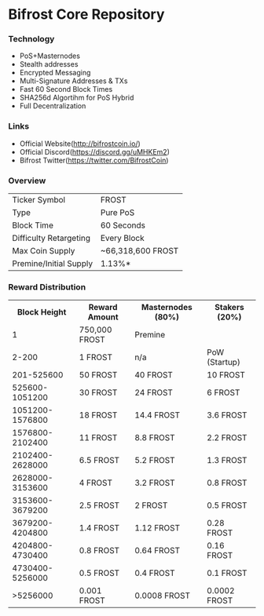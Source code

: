 Bifrost Core Repository
=======================

### Technology
* PoS+Masternodes
* Stealth addresses
* Encrypted Messaging
* Multi-Signature Addresses & TXs
* Fast 60 Second Block Times
* SHA256d Algortihm for PoS Hybrid
* Full Decentralization

### Links
* Official Website(http://bifrostcoin.io/)
* Official Discord(https://discord.gg/uMHKEm2)
* Bifrost Twitter(https://twitter.com/BifrostCoin)

### Overview
<table>
<tr><td>Ticker Symbol</td><td>FROST</td></tr>
<tr><td>Type</td><td>Pure PoS</td></tr>
<tr><td>Block Time</td><td>60 Seconds</td></tr>
<tr><td>Difficulty Retargeting</td><td>Every Block</td></tr>
<tr><td>Max Coin Supply</td><td>~66,318,600 FROST</td></tr>
<tr><td>Premine/Initial Supply</td><td>1.13%*</td></tr>
</table>

### Reward Distribution
<table>
<tr><th>Block Height</th><th>Reward Amount</th><th>Masternodes (80%)</th><th>Stakers (20%)</th></tr>
<tr><td>1</td><td>750,000 FROST</td><td  colspan=2>Premine</td></tr>
<tr><td>2-200</td><td>1 FROST</td><td>n/a</td><td>PoW (Startup)</td></tr>
<tr><td>201-525600</td><td>50 FROST</td><td>40 FROST</td><td>10 FROST</td></tr>



<tr><td>525600-1051200</td><td>30 FROST</td><td>24 FROST</td><td>6 FROST</td></tr>
<tr><td>1051200-1576800</td><td>18 FROST</td><td>14.4 FROST</td><td>3.6 FROST</td></tr>
<tr><td>1576800-2102400</td><td>11 FROST</td><td>8.8 FROST</td><td>2.2 FROST</td></tr>
<tr><td>2102400-2628000</td><td>6.5 FROST</td><td>5.2 FROST</td><td>1.3 FROST</td></tr>
<tr><td>2628000-3153600</td><td>4 FROST</td><td>3.2 FROST</td><td>0.8 FROST</td></tr>
<tr><td>3153600-3679200</td><td>2.5 FROST</td><td>2 FROST</td><td>0.5 FROST</td></tr>
<tr><td>3679200-4204800</td><td>1.4 FROST</td><td>1.12 FROST</td><td>0.28 FROST</td></tr>
<tr><td>4204800-4730400</td><td>0.8 FROST</td><td>0.64 FROST</td><td>0.16 FROST</td></tr>
<tr><td>4730400-5256000</td><td>0.5 FROST</td><td>0.4 FROST</td><td>0.1 FROST</td></tr>
<tr><td>>5256000</td><td>0.001 FROST</td><td>0.0008 FROST</td><td>0.0002 FROST</td></tr>
</table>
